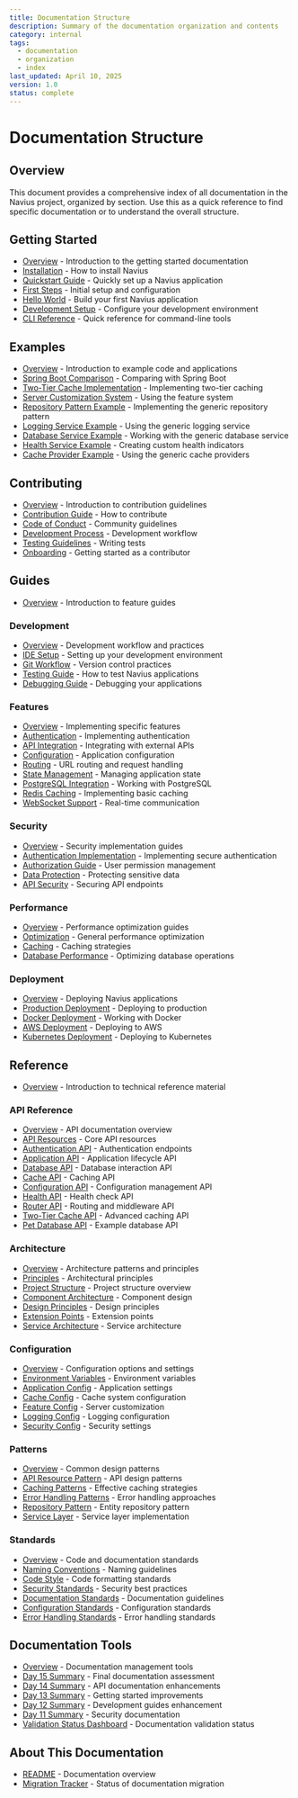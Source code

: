 ```yaml
---
title: Documentation Structure
description: Summary of the documentation organization and contents
category: internal
tags:
  - documentation
  - organization
  - index
last_updated: April 10, 2025
version: 1.0
status: complete
---
```


# Documentation Structure

## Overview

This document provides a comprehensive index of all documentation in the Navius project, organized by section. Use this as a quick reference to find specific documentation or to understand the overall structure.

## Getting Started

- [Overview](01_getting_started/README.md) - Introduction to the getting started documentation
- [Installation](01_getting_started/installation.md) - How to install Navius
- [Quickstart Guide](01_getting_started/quickstart.md) - Quickly set up a Navius application
- [First Steps](01_getting_started/first-steps.md) - Initial setup and configuration
- [Hello World](01_getting_started/hello-world.md) - Build your first Navius application
- [Development Setup](01_getting_started/development-setup.md) - Configure your development environment
- [CLI Reference](01_getting_started/cli-reference.md) - Quick reference for command-line tools

## Examples

- [Overview](02_examples/README.md) - Introduction to example code and applications
- [Spring Boot Comparison](02_examples/spring-boot-comparison.md) - Comparing with Spring Boot
- [Two-Tier Cache Implementation](02_examples/two-tier-cache-example.md) - Implementing two-tier caching
- [Server Customization System](02_examples/server-customization-example.md) - Using the feature system
- [Repository Pattern Example](02_examples/repository-pattern-example.md) - Implementing the generic repository pattern
- [Logging Service Example](02_examples/logging-service-example.md) - Using the generic logging service
- [Database Service Example](02_examples/database-service-example.md) - Working with the generic database service
- [Health Service Example](02_examples/health-service-example.md) - Creating custom health indicators
- [Cache Provider Example](02_examples/cache-provider-example.md) - Using the generic cache providers

## Contributing

- [Overview](03_contributing/README.md) - Introduction to contribution guidelines
- [Contribution Guide](03_contributing/contribution-guide.md) - How to contribute
- [Code of Conduct](03_contributing/code-of-conduct.md) - Community guidelines
- [Development Process](03_contributing/development-process.md) - Development workflow
- [Testing Guidelines](03_contributing/testing-guidelines.md) - Writing tests
- [Onboarding](03_contributing/onboarding.md) - Getting started as a contributor

## Guides

- [Overview](04_guides/README.md) - Introduction to feature guides

### Development
- [Overview](04_guides/development/README.md) - Development workflow and practices
- [IDE Setup](04_guides/development/ide-setup.md) - Setting up your development environment
- [Git Workflow](04_guides/development/git-workflow.md) - Version control practices
- [Testing Guide](04_guides/development/testing-guide.md) - How to test Navius applications
- [Debugging Guide](04_guides/development/debugging-guide.md) - Debugging your applications

### Features
- [Overview](04_guides/features/README.md) - Implementing specific features
- [Authentication](04_guides/features/authentication.md) - Implementing authentication
- [API Integration](04_guides/features/api-integration.md) - Integrating with external APIs
- [Configuration](04_guides/features/configuration.md) - Application configuration
- [Routing](04_guides/features/routing.md) - URL routing and request handling
- [State Management](04_guides/features/state-management.md) - Managing application state
- [PostgreSQL Integration](04_guides/features/postgresql-integration.md) - Working with PostgreSQL
- [Redis Caching](04_guides/features/caching.md) - Implementing basic caching
- [WebSocket Support](04_guides/features/websocket-support.md) - Real-time communication

### Security
- [Overview](04_guides/security/README.md) - Security implementation guides
- [Authentication Implementation](04_guides/security/authentication-implementation.md) - Implementing secure authentication
- [Authorization Guide](04_guides/security/authorization-guide.md) - User permission management
- [Data Protection](04_guides/security/data-protection.md) - Protecting sensitive data
- [API Security](04_guides/security/api-security.md) - Securing API endpoints

### Performance
- [Overview](04_guides/performance/README.md) - Performance optimization guides
- [Optimization](04_guides/performance/optimization.md) - General performance optimization
- [Caching](04_guides/performance/caching.md) - Caching strategies
- [Database Performance](04_guides/performance/database-performance.md) - Optimizing database operations

### Deployment
- [Overview](04_guides/deployment/README.md) - Deploying Navius applications
- [Production Deployment](04_guides/deployment/production-deployment.md) - Deploying to production
- [Docker Deployment](04_guides/deployment/docker-deployment.md) - Working with Docker
- [AWS Deployment](04_guides/deployment/aws-deployment.md) - Deploying to AWS
- [Kubernetes Deployment](04_guides/deployment/kubernetes-deployment.md) - Deploying to Kubernetes

## Reference

- [Overview](05_reference/README.md) - Introduction to technical reference material

### API Reference
- [Overview](05_reference/api/README.md) - API documentation overview
- [API Resources](05_reference/api/api-resource.md) - Core API resources
- [Authentication API](05_reference/api/authentication-api.md) - Authentication endpoints
- [Application API](05_reference/api/application-api.md) - Application lifecycle API
- [Database API](05_reference/api/database-api.md) - Database interaction API
- [Cache API](05_reference/api/cache-api.md) - Caching API
- [Configuration API](05_reference/api/configuration-api.md) - Configuration management API
- [Health API](05_reference/api/health-api.md) - Health check API
- [Router API](05_reference/api/router-api.md) - Routing and middleware API
- [Two-Tier Cache API](05_reference/api/two-tier-cache-api.md) - Advanced caching API
- [Pet Database API](05_reference/api/pet-database-api.md) - Example database API

### Architecture
- [Overview](05_reference/architecture/README.md) - Architecture patterns and principles
- [Principles](05_reference/architecture/principles.md) - Architectural principles
- [Project Structure](05_reference/architecture/project-structure.md) - Project structure overview
- [Component Architecture](05_reference/architecture/component-architecture.md) - Component design
- [Design Principles](05_reference/architecture/design-principles.md) - Design principles
- [Extension Points](05_reference/architecture/extension-points.md) - Extension points
- [Service Architecture](05_reference/architecture/service-architecture.md) - Service architecture

### Configuration
- [Overview](05_reference/configuration/README.md) - Configuration options and settings
- [Environment Variables](05_reference/configuration/environment-variables.md) - Environment variables
- [Application Config](05_reference/configuration/application-config.md) - Application settings
- [Cache Config](05_reference/configuration/cache-config.md) - Cache system configuration
- [Feature Config](05_reference/configuration/feature-config.md) - Server customization
- [Logging Config](05_reference/configuration/logging-config.md) - Logging configuration
- [Security Config](05_reference/configuration/security-config.md) - Security settings

### Patterns
- [Overview](05_reference/patterns/README.md) - Common design patterns
- [API Resource Pattern](05_reference/patterns/api-resource-pattern.md) - API design patterns
- [Caching Patterns](05_reference/patterns/caching-patterns.md) - Effective caching strategies
- [Error Handling Patterns](05_reference/patterns/error-handling-patterns.md) - Error handling approaches
- [Repository Pattern](05_reference/patterns/repository-pattern.md) - Entity repository pattern
- [Service Layer](05_reference/patterns/service-layer.md) - Service layer implementation

### Standards
- [Overview](05_reference/standards/README.md) - Code and documentation standards
- [Naming Conventions](05_reference/standards/naming-conventions.md) - Naming guidelines
- [Code Style](05_reference/standards/code-style.md) - Code formatting standards
- [Security Standards](05_reference/standards/security-standards.md) - Security best practices
- [Documentation Standards](05_reference/standards/documentation-standards.md) - Documentation guidelines
- [Configuration Standards](05_reference/standards/configuration-standards.md) - Configuration standards
- [Error Handling Standards](05_reference/standards/error-handling-standards.md) - Error handling standards

## Documentation Tools

- [Overview](98_roadmaps/doc-reorg-tools/README.md) - Documentation management tools
- [Day 15 Summary](98_roadmaps/doc-reorg-tools/day15-summary.md) - Final documentation assessment
- [Day 14 Summary](98_roadmaps/doc-reorg-tools/day14-summary.md) - API documentation enhancements
- [Day 13 Summary](98_roadmaps/doc-reorg-tools/day13-summary.md) - Getting started improvements
- [Day 12 Summary](98_roadmaps/doc-reorg-tools/day12-summary.md) - Development guides enhancement
- [Day 11 Summary](98_roadmaps/doc-reorg-tools/day11-summary.md) - Security documentation
- [Validation Status Dashboard](98_roadmaps/doc-reorg-tools/validation-status-dashboard.md) - Documentation validation status

## About This Documentation

- [README](README.md) - Documentation overview
- [Migration Tracker](MIGRATION-TRACKER.md) - Status of documentation migration 